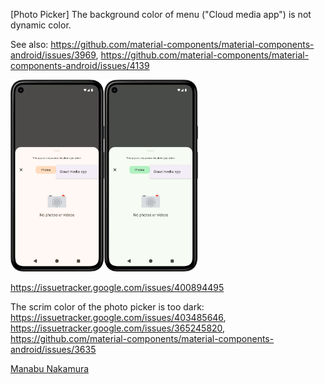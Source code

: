 [Photo Picker] The background color of menu ("Cloud media app") is not dynamic color.

See also: https://github.com/material-components/material-components-android/issues/3969,
https://github.com/material-components/material-components-android/issues/4139

<img src="2025-03-05-1.png" width="150"><img src="2025-03-05-2.png" width="150">

https://issuetracker.google.com/issues/400894495

The scrim color of the photo picker is too dark: https://issuetracker.google.com/issues/403485646, https://issuetracker.google.com/issues/365245820, https://github.com/material-components/material-components-android/issues/3635

[Manabu Nakamura](https://github.com/manabu-nakamura)